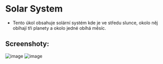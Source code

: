 # Solar System

- Tento úkol obsahuje solární systém kde je ve středu slunce, okolo něj obíhají tři planety a okolo jedné obíhá měsíc.

## Screenshoty:
![image](https://github.com/user-attachments/assets/e2c760c5-0ed5-48d1-9ec0-51a557c682d9)
![image](https://github.com/user-attachments/assets/c413b3a0-210e-4b88-91af-5a07534a8f37)
